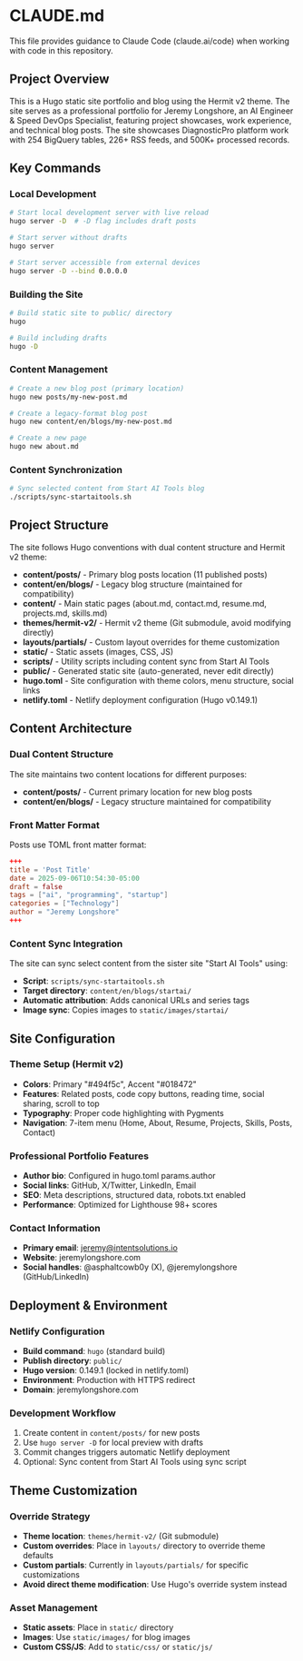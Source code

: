# CLAUDE.md

This file provides guidance to Claude Code (claude.ai/code) when working with code in this repository.

## Project Overview

This is a Hugo static site portfolio and blog using the Hermit v2 theme. The site serves as a professional portfolio for Jeremy Longshore, an AI Engineer & Speed DevOps Specialist, featuring project showcases, work experience, and technical blog posts. The site showcases DiagnosticPro platform work with 254 BigQuery tables, 226+ RSS feeds, and 500K+ processed records.

## Key Commands

### Local Development
```bash
# Start local development server with live reload
hugo server -D  # -D flag includes draft posts

# Start server without drafts
hugo server

# Start server accessible from external devices
hugo server -D --bind 0.0.0.0
```

### Building the Site
```bash
# Build static site to public/ directory
hugo

# Build including drafts
hugo -D
```

### Content Management
```bash
# Create a new blog post (primary location)
hugo new posts/my-new-post.md

# Create a legacy-format blog post
hugo new content/en/blogs/my-new-post.md

# Create a new page
hugo new about.md
```

### Content Synchronization
```bash
# Sync selected content from Start AI Tools blog
./scripts/sync-startaitools.sh
```

## Project Structure

The site follows Hugo conventions with dual content structure and Hermit v2 theme:

- **content/posts/** - Primary blog posts location (11 published posts)
- **content/en/blogs/** - Legacy blog structure (maintained for compatibility)
- **content/** - Main static pages (about.md, contact.md, resume.md, projects.md, skills.md)
- **themes/hermit-v2/** - Hermit v2 theme (Git submodule, avoid modifying directly)
- **layouts/partials/** - Custom layout overrides for theme customization
- **static/** - Static assets (images, CSS, JS)
- **scripts/** - Utility scripts including content sync from Start AI Tools
- **public/** - Generated static site (auto-generated, never edit directly)
- **hugo.toml** - Site configuration with theme colors, menu structure, social links
- **netlify.toml** - Netlify deployment configuration (Hugo v0.149.1)

## Content Architecture

### Dual Content Structure
The site maintains two content locations for different purposes:
- **content/posts/** - Current primary location for new blog posts
- **content/en/blogs/** - Legacy structure maintained for compatibility

### Front Matter Format
Posts use TOML front matter format:
```toml
+++
title = 'Post Title'
date = 2025-09-06T10:54:30-05:00
draft = false
tags = ["ai", "programming", "startup"]
categories = ["Technology"]
author = "Jeremy Longshore"
+++
```

### Content Sync Integration
The site can sync select content from the sister site "Start AI Tools" using:
- **Script**: `scripts/sync-startaitools.sh`
- **Target directory**: `content/en/blogs/startai/`
- **Automatic attribution**: Adds canonical URLs and series tags
- **Image sync**: Copies images to `static/images/startai/`

## Site Configuration

### Theme Setup (Hermit v2)
- **Colors**: Primary "#494f5c", Accent "#018472"
- **Features**: Related posts, code copy buttons, reading time, social sharing, scroll to top
- **Typography**: Proper code highlighting with Pygments
- **Navigation**: 7-item menu (Home, About, Resume, Projects, Skills, Posts, Contact)

### Professional Portfolio Features
- **Author bio**: Configured in hugo.toml params.author
- **Social links**: GitHub, X/Twitter, LinkedIn, Email
- **SEO**: Meta descriptions, structured data, robots.txt enabled
- **Performance**: Optimized for Lighthouse 98+ scores

### Contact Information
- **Primary email**: jeremy@intentsolutions.io
- **Website**: jeremylongshore.com
- **Social handles**: @asphaltcowb0y (X), @jeremylongshore (GitHub/LinkedIn)

## Deployment & Environment

### Netlify Configuration
- **Build command**: `hugo` (standard build)
- **Publish directory**: `public/`
- **Hugo version**: 0.149.1 (locked in netlify.toml)
- **Environment**: Production with HTTPS redirect
- **Domain**: jeremylongshore.com

### Development Workflow
1. Create content in `content/posts/` for new posts
2. Use `hugo server -D` for local preview with drafts
3. Commit changes triggers automatic Netlify deployment
4. Optional: Sync content from Start AI Tools using sync script

## Theme Customization

### Override Strategy
- **Theme location**: `themes/hermit-v2/` (Git submodule)
- **Custom overrides**: Place in `layouts/` directory to override theme defaults
- **Custom partials**: Currently in `layouts/partials/` for specific customizations
- **Avoid direct theme modification**: Use Hugo's override system instead

### Asset Management
- **Static assets**: Place in `static/` directory
- **Images**: Use `static/images/` for blog images
- **Custom CSS/JS**: Add to `static/css/` or `static/js/`
